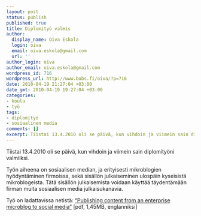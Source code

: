 ```yaml
---
layout: post
status: publish
published: true
title: Diplomityö valmis
author:
  display_name: Oiva Eskola
  login: oiva
  email: oiva.eskola@gmail.com
  url: ''
author_login: oiva
author_email: oiva.eskola@gmail.com
wordpress_id: 716
wordpress_url: http://www.bobs.fi/oiva/?p=716
date: 2010-04-19 21:27:04 +03:00
date_gmt: 2010-04-19 19:27:04 +03:00
categories:
- koulu
- työ
tags:
- diplomityö
- sosiaalinen media
comments: []
excerpt: Tiistai 13.4.2010 oli se päivä, kun vihdoin ja viimein sain diplomityöni valmiiksi.
---
```

<p>Tiistai 13.4.2010 oli se päivä, kun vihdoin ja viimein sain diplomityöni valmiiksi.</p>
<p>Työn aiheena on sosiaalisen median, ja erityisesti mikroblogien  hyödyntäminen firmoissa, sekä sisällön julkaiseminen ulospäin kyseisistä  mikroblogeista. Tätä sisällön julkaisemista voidaan käyttää  täydentämään firman muita sosiaalisen media julkaisukanavia.</p>
<p>Työ on ladattavissa netistä: <a href="/masters_thesis-oiva_eskola-2010-publishing_content_from_an_enterprise_microblog_to_social_media.pdf" target="_blank">&ldquo;Publishing  content from an enterprise microblog to social media&rdquo;</a> [pdf, 1,45MB, englanniksi]</p>
